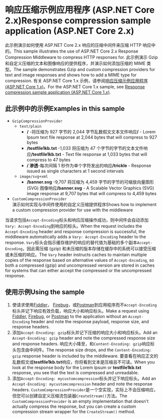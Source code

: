 # <a name="response-compression-sample-application-aspnet-core-2x"></a><span data-ttu-id="abcdf-101">响应压缩示例应用程序 (ASP.NET Core 2.x)</span><span class="sxs-lookup"><span data-stu-id="abcdf-101">Response compression sample application (ASP.NET Core 2.x)</span></span>

<span data-ttu-id="abcdf-102">此示例演示如何使用 ASP.NET Core 2.x 响应的压缩中间件来压缩 HTTP 响应中的。</span><span class="sxs-lookup"><span data-stu-id="abcdf-102">This sample illustrates the use of ASP.NET Core 2.x Response Compression Middleware to compress HTTP responses for.</span></span> <span data-ttu-id="abcdf-103">此示例演示 Gzip 和自定义压缩的文本和图像响应的提供程序，并演示如何添加压缩的 MIME 类型。</span><span class="sxs-lookup"><span data-stu-id="abcdf-103">The sample demonstrates Gzip and custom compression providers for text and image responses and shows how to add a MIME type for compression.</span></span> <span data-ttu-id="abcdf-104">有关 ASP.NET Core 1.x 示例，请参阅[响应压缩示例应用程序 (ASP.NET Core 1.x)](https://github.com/aspnet/Docs/tree/master/aspnetcore/performance/response-compression/samples/1.x)。</span><span class="sxs-lookup"><span data-stu-id="abcdf-104">For the ASP.NET Core 1.x sample, see [Response compression sample application (ASP.NET Core 1.x)](https://github.com/aspnet/Docs/tree/master/aspnetcore/performance/response-compression/samples/1.x).</span></span>

## <a name="examples-in-this-sample"></a><span data-ttu-id="abcdf-105">此示例中的示例</span><span class="sxs-lookup"><span data-stu-id="abcdf-105">Examples in this sample</span></span>

* `GzipCompressionProvider`
  * `text/plain`
    * <span data-ttu-id="abcdf-106">**/** -将压缩为 927 字节的 2,044 字节乱数假文文本文件响应</span><span class="sxs-lookup"><span data-stu-id="abcdf-106">**/** - Lorem Ipsum text file response at 2,044 bytes that will compress to 927 bytes</span></span>
    * <span data-ttu-id="abcdf-107">**/testfile1kb.txt** -1,033 将压缩为 47 个字节的字节的文本文件响应</span><span class="sxs-lookup"><span data-stu-id="abcdf-107">**/testfile1kb.txt** - Text file response at 1,033 bytes that will compress to 47 bytes</span></span>
    * <span data-ttu-id="abcdf-108">**/ 渗透**-每次间隔 1 秒作为单个字符发出的响应</span><span class="sxs-lookup"><span data-stu-id="abcdf-108">**/trickle** - Response issued as single characters at 1 second intervals</span></span>
  * `image/svg+xml`
    * <span data-ttu-id="abcdf-109">**/banner.svg** -9,707 将压缩为 4,459 字节的字节的可缩放向量图形 (SVG) 图像响应</span><span class="sxs-lookup"><span data-stu-id="abcdf-109">**/banner.svg** - A Scalable Vector Graphics (SVG) image response at 9,707 bytes that will compress to 4,459 bytes</span></span>
* `CustomCompressionProvider`<br><span data-ttu-id="abcdf-110">演示如何实现与中间件使用的自定义压缩提供程序</span><span class="sxs-lookup"><span data-stu-id="abcdf-110">Shows how to implement a custom compression provider for use with the middleware</span></span>

<span data-ttu-id="abcdf-111">当请求包括`Accept-Encoding`标头和响应压缩操作成功，则中间件会自动添加`Vary: Accept-Encoding`到响应的标头。</span><span class="sxs-lookup"><span data-stu-id="abcdf-111">When the request includes the `Accept-Encoding` header and response compression is successful, the middleware automatically adds a `Vary: Accept-Encoding` header to the response.</span></span> <span data-ttu-id="abcdf-112">`Vary`标头会指示缓存维护的响应的替代值为基础的多个副本`Accept-Encoding`，因此需压缩 (gzip) 和未压缩的版本存储在缓存中的系统可以接受压缩或未压缩的响应。</span><span class="sxs-lookup"><span data-stu-id="abcdf-112">The `Vary` header instructs caches to maintain multiple copies of the response based on alternative values of `Accept-Encoding`, so both a compressed (gzip) and uncompressed version are stored in caches for systems that can either accept the compressed or the uncompressed response.</span></span>

## <a name="using-the-sample"></a><span data-ttu-id="abcdf-113">使用示例</span><span class="sxs-lookup"><span data-stu-id="abcdf-113">Using the sample</span></span>

1. <span data-ttu-id="abcdf-114">使请求使用[Fiddler](http://www.telerik.com/fiddler)， [Firebug](http://getfirebug.com/)，或[Postman](https://www.getpostman.com/)到应用程序而不`Accept-Encoding`标头并记下响应有效负载，响应大小和响应标头。</span><span class="sxs-lookup"><span data-stu-id="abcdf-114">Make a request using [Fiddler](http://www.telerik.com/fiddler), [Firebug](http://getfirebug.com/), or [Postman](https://www.getpostman.com/) to the application without an `Accept-Encoding` header and note the response payload, response size, and response headers.</span></span>
1. <span data-ttu-id="abcdf-115">添加`Accept-Encoding: gzip`标头并记下压缩的响应大小和响应标头。</span><span class="sxs-lookup"><span data-stu-id="abcdf-115">Add an `Accept-Encoding: gzip` header and note the compressed response size and response headers.</span></span> <span data-ttu-id="abcdf-116">响应大小降至，和`Content-Encoding: gzip`响应标头包含由中间件。</span><span class="sxs-lookup"><span data-stu-id="abcdf-116">The response size drops, and the `Content-Encoding: gzip` response header is included by the middleware.</span></span> <span data-ttu-id="abcdf-117">要查看在响应正文的乱数假文或**testfile1kb.txt**响应，你将看到文本是压缩且不可读。</span><span class="sxs-lookup"><span data-stu-id="abcdf-117">When you look at the response body for the Lorem Ipsum or **testfile1kb.txt** response, you see that the text is compressed and unreadable.</span></span>
1. <span data-ttu-id="abcdf-118">添加`Accept-Encoding: mycustomcompression`标头并记下响应标头。</span><span class="sxs-lookup"><span data-stu-id="abcdf-118">Add an `Accept-Encoding: mycustomcompression` header and note the response headers.</span></span> <span data-ttu-id="abcdf-119">`CustomCompressionProvider`是一个空实现，实际上不会压缩响应，但您可以创建自定义压缩流包装器`CreateStream()`方法。</span><span class="sxs-lookup"><span data-stu-id="abcdf-119">The `CustomCompressionProvider` is an empty implementation that doesn't actually compress the response, but you can create a custom compression stream wrapper for the `CreateStream()` method.</span></span>
